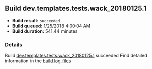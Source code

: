 ## Build dev.templates.tests.wack_20180125.1
- **Build result:** `succeeded`
- **Build queued:** 1/25/2018 4:00:04 AM
- **Build duration:** 541.44 minutes
### Details
Build [dev.templates.tests.wack_20180125.1](https://winappstudio.visualstudio.com/web/build.aspx?pcguid=a4ef43be-68ce-4195-a619-079b4d9834c2&builduri=vstfs%3a%2f%2f%2fBuild%2fBuild%2f24778) succeeded
Find detailed information in the [build log files](https://uwpctdiags.blob.core.windows.net/buildlogs/dev.templates.tests.wack_20180125.1_logs.zip)
